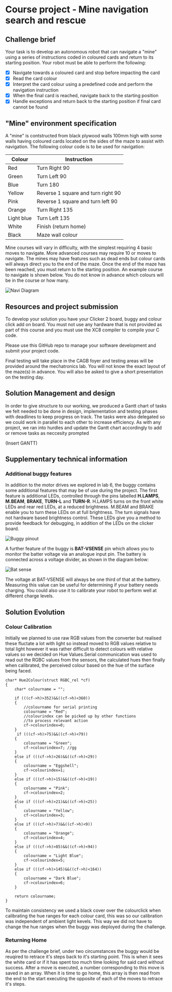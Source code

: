 # Course project - Mine navigation search and rescue

## Challenge brief

Your task is to develop an autonomous robot that can navigate a "mine" using a series of instructions coded in coloured cards and return to its starting position.  Your robot must be able to perform the following: 

- [x]  Navigate towards a coloured card and stop before impacting the card
- [x]  Read the card colour
- [x]  Interpret the card colour using a predefined code and perform the navigation instruction
- [x]  When the final card is reached, navigate back to the starting position
- [x]  Handle exceptions and return back to the starting position if final card cannot be found

## "Mine" environment specification

A "mine" is contstructed from black plywood walls 100mm high with some walls having coloured cards located on the sides of the maze to assist with navigation. The following colour code is to be used for navigation:

Colour | Instruction
---------|---------
Red | Turn Right 90
Green | Turn Left 90
Blue | Turn 180
Yellow | Reverse 1 square and turn right 90
Pink | Reverse 1 square and turn left 90
Orange | Turn Right 135
Light blue | Turn Left 135 
White | Finish (return home)
Black | Maze wall colour

Mine courses will vary in difficulty, with the simplest requiring 4 basic moves to navigate. More advanced courses may require 10 or moves to navigate. The mines may have features such as dead ends but colour cards will always direct you to the end of the maze. Once the end of the maze has been reached, you must return to the starting position. An example course to navigate is shown below. You do not know in advance which colours will be in the course or how many.

![Navi Diagram](gifs/maze.gif)

## Resources and project submission

To develop your solution you have your Clicker 2 board, buggy and colour click add on board. You must not use any hardware that is not provided as part of this course and you must use the XC8 compiler to compile your C code. 

Please use this GitHub repo to manage your software development and submit your project code. 

Final testing will take place in the CAGB foyer and testing areas will be provided around the mechatronics lab. You will not know the exact layout of the maze(s) in advance. You will also be asked to give a short presentation on the testing day.
## Solution Management and design
In order to give structure to our working, we produced a Gantt chart of tasks we felt needed to be done in design, implementation and testing phases with deadlines to keep progress on track. The tasks were also delegated so we could work in parallel to each other to increase efficiency. As with any project, we ran into hurdles and update the Gantt chart accordingly to add or remove tasks as neccesity prompted

(Insert GANTT)
## Supplementary technical information

### Additional buggy features

In addition to the motor drives we explored in lab 6, the buggy contains some additional features that may be of use during the project. The first feature is additional LEDs, controlled through the pins labelled **H.LAMPS**, **M.BEAM**, **BRAKE**, **TURN-L** and **TURN-R**. H.LAMPS turns on the front white LEDs and rear red LEDs, at a reduced brightness. M.BEAM and BRAKE enable you to turn these LEDs on at full brightness. The turn signals have not hardware based brightness control. These LEDs give you a method to provide feedback for debugging, in addition of the LEDs on the clicker board.

![Buggy pinout](gifs/buggy_pins.png)

A further feature of the buggy is **BAT-VSENSE** pin which allows you to monitor the batter voltage via an analogue input pin. The battery is connected across a voltage divider, as shown in the diagram below:

![Bat sense](gifs/bat_vsense.png)

The voltage at BAT-VSENSE will always be one third of that at the battery. Measuring this value can be useful for determining if your battery needs charging. You could also use it to calibrate your robot to perform well at different charge levels. 

## Solution Evolution
### Colour Calibration
Initially we planned to use raw RGB values from the converter but realised these fluctate a lot with light so instead moved to RGB values relative to total light however it was rather difficult to detect colours with relative values so we decided on Hue Values.Serial communication was used to read out the RGBC values from the sensors, the calculated hues then finally when calibrated, the perceived colour based on the hue of the surface being faced.

```
char* Hue2Colour(struct RGBC_rel *cf)
{
    char* colourname = "";
  
    if (((cf->h)>352)&&((cf->h)<360))
    {
        //colourname for serial printing
        colourname = "Red";
        //colourindex can be picked up by other functions
        //to process relevant action
        cf->colourindex=0;
    }
     if (((cf->h)>75)&&((cf->h)<79))
    {
        colourname = "Green";
        cf->colourindex=7; //gg
    }
    else if (((cf->h)>26)&&((cf->h)<29))
    {
        colourname = "Eggshell";
        cf->colourindex=1;
    }
    else if (((cf->h)>15)&&((cf->h)<19))
    {
        colourname = "Pink";
        cf->colourindex=2;
    }
    else if (((cf->h)>21)&&((cf->h)<25))
    {
        colourname = "Yellow";
        cf->colourindex=3;
    }
    else if (((cf->h)>7)&&((cf->h)<9))
    {
        colourname = "Orange";
        cf->colourindex=4;
    }
    else if (((cf->h)>85)&&((cf->h)<94))
    {
        colourname = "Light Blue";
        cf->colourindex=5;
    }
    else if (((cf->h)>145)&&((cf->h)<164))
    {
        colourname = "Dark Blue";
        cf->colourindex=6;
    }
    
    return colourname;
}
```

To maintain consistency we used a black cover over the colourclick when calibrating the hue ranges for each colour card, this was so our calibration was independent of ambient light kevels. This way we did not have to change the hue ranges when the buggy was deployed during the challenge.

### Returning Home
As per the challenge brief, under two circumstances the buggy would be reuqired to retrace it's steps back to it's starting point. This is when it sees the white card or if it has spent too much time looking for said card without success. After a move is executed, a number corresponding to this move is saved in an array. When it is time to go home, this array is then read from the end to the start executing the opposite of each of the moves to retrace it's steps.

